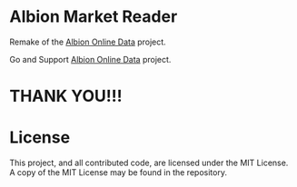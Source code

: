 <!-- [![CircleCI](https://circleci.com/gh/broderickhyman/albiondata-client/tree/master.svg?style=svg)](https://circleci.com/gh/broderickhyman/albiondata-client/tree/master) [![Go Report Card](https://goreportcard.com/badge/github.com/broderickhyman/albiondata-client)](https://goreportcard.com/report/github.com/broderickhyman/albiondata-client)
-->

# Albion Market Reader

Remake of the [Albion Online Data](https://www.albion-online-data.com/) project.

Go and Support [Albion Online Data](https://www.albion-online-data.com/) project.

# THANK YOU!!!

# License
This project, and all contributed code, are licensed under the MIT
License. A copy of the MIT License may be found in the repository.
